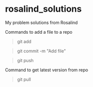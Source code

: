 # rosalind_solutions

My problem solutions from Rosalind

Commands to add a file to a repo

>git add <filename>

>git commit -m "Add file"

>git push

Command to get latest version from repo

>git pull
